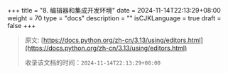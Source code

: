 +++
title = "8. 编辑器和集成开发环境"
date = 2024-11-14T22:13:29+08:00
weight = 70
type = "docs"
description = ""
isCJKLanguage = true
draft = false
+++

> 原文: [https://docs.python.org/zh-cn/3.13/using/editors.html](https://docs.python.org/zh-cn/3.13/using/editors.html)
>
> 收录该文档的时间：`2024-11-14T22:13:29+08:00`
